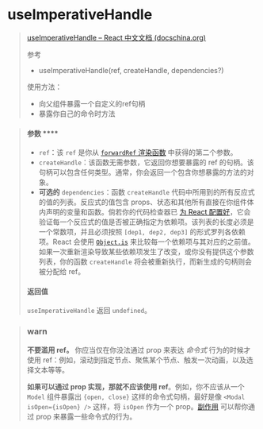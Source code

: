# useImperativeHandle

>[useImperativeHandle – React 中文文档 (docschina.org)](https://react.docschina.org/reference/react/useImperativeHandle)
>
>参考
>
>- useImperativeHandle(ref, createHandle, dependencies?)
>
>使用方法：
>
>- 向父组件暴露一个自定义的ref句柄
>- 暴露你自己的命令时方法



>#### 参数 ****
>
>- `ref`：该 `ref` 是你从 [`forwardRef` 渲染函数](https://react.docschina.org/reference/react/forwardRef#render-function) 中获得的第二个参数。
>- `createHandle`：该函数无需参数，它返回你想要暴露的 ref 的句柄。该句柄可以包含任何类型。通常，你会返回一个包含你想暴露的方法的对象。
>- **可选的** `dependencies`：函数 `createHandle` 代码中所用到的所有反应式的值的列表。反应式的值包含 props、状态和其他所有直接在你组件体内声明的变量和函数。倘若你的代码检查器已 [为 React 配置好](https://react.docschina.org/learn/editor-setup#linting)，它会验证每一个反应式的值是否被正确指定为依赖项。该列表的长度必须是一个常数项，并且必须按照 `[dep1, dep2, dep3]` 的形式罗列各依赖项。React 会使用 [`Object.is`](https://developer.mozilla.org/zh-CN/docs/Web/JavaScript/Reference/Global_Objects/Object/is) 来比较每一个依赖项与其对应的之前值。如果一次重新渲染导致某些依赖项发生了改变，或你没有提供这个参数列表，你的函数 `createHandle` 将会被重新执行，而新生成的句柄则会被分配给 ref。
>
>#### 返回值 
>
>`useImperativeHandle` 返回 `undefined`。



>### **warn**
>
>**不要滥用 ref。** 你应当仅在你没法通过 prop 来表达 *命令式* 行为的时候才使用 ref：例如，滚动到指定节点、聚焦某个节点、触发一次动画，以及选择文本等等。
>
>**如果可以通过 prop 实现，那就不应该使用 ref**。例如，你不应该从一个 `Model` 组件暴露出 `{open, close}` 这样的命令式句柄，最好是像 `<Modal isOpen={isOpen} />` 这样，将 `isOpen` 作为一个 prop。[副作用](https://react.docschina.org/learn/synchronizing-with-effects) 可以帮你通过 prop 来暴露一些命令式的行为。
